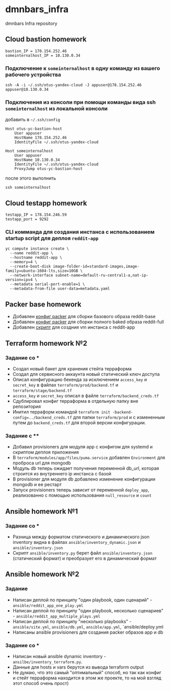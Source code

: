 # dmnbars_infra
dmnbars Infra repository

## Cloud bastion homework

```
bastion_IP = 178.154.252.46
someinternalhost_IP = 10.130.0.34
```

### Подключение к `someinternalhost` в одну команду из вашего рабочего устройства
```shell
ssh -A -i ~/.ssh/otus-yandex-cloud -J appuser@178.154.252.46 appuser@10.130.0.34
```

### Подключения из консоли при помощи команды вида ssh `someinternalhost` из локальной консоли
добавить в `~/.ssh/config`
```
Host otus-yc-bastion-host
    User appuser
    HostName 178.154.252.46
    IdentityFile ~/.ssh/otus-yandex-cloud

Host someinternalhost
    User appuser
    HostName 10.130.0.34
    IdentityFile ~/.ssh/otus-yandex-cloud
    ProxyJump otus-yc-bastion-host
```
после этого выполнить
```shell
ssh someinternalhost
```

## Cloud testapp homework

```
testapp_IP = 178.154.246.59
testapp_port = 9292
```

### CLI комманда для создания инстанса с использованием startup script для деплоя `reddit-app`
```shell
yc compute instance create \
  --name reddit-app \
  --hostname reddit-app \
  --memory=4 \
  --create-boot-disk image-folder-id=standard-images,image-family=ubuntu-1604-lts,size=10GB \
  --network-interface subnet-name=default-ru-central1-a,nat-ip-version=ipv4 \
  --metadata serial-port-enable=1 \
  --metadata-from-file user-data=metadata.yaml
```

## Packer base homework
 * Добавлен [конфиг packer](packer/ubuntu16.json) для сборки базового образа reddit-base
 * Добавлен [конфиг packer](packer/immutable.json) для сборки полного baked образа reddit-full
 * Добавлен [скрипт](config-scripts/create-reddit-vm.sh) для создния vm инстанса с reddit-app

## Terraform homework №2

### Задание со *
 * Создал новый бакет для хранения стейта терраформа
 * Создал для сервисного аккаунта новый статический ключ доступа
 * Описал конфигурацию бекенда за исключением `access_key` и `secret_key` в файлах `terraform/prod/backend.tf` и `terraform/stage/backend.tf`
 * `access_key` и `secret_key` описал в файле `terraform/backend_creds.tf`
 * Сдублировал конфиг терраформа в отдельную папку вне репозитория
 * Инитил терраформ командой `terraform init -backend-config=../backend_creds.tf` для папки `terraform/prod` и с измененным путем до `backend_creds.tf` для второй версии конфигурации.

### Задание с **
 * Добавил provisioners для модуля app с конфигом для systemd и скриптом деплоя приложения
 * В `terraform/modules/app/files/puma.service` добавлен `Environment` для проброса url для mongodb
 * Модуль db теперь ожидает получения переменной db_url, которая строится из внутреннего ip инстанса с базой
 * В provisioner для модуля db добавлено изменение конфигурации mongodb и ее рестарт
 * Запуск provisioners теперь зависит от переменной `deploy_app`, реализованно с помощью использования `null_resource` и `count`

## Ansible homework №1

### Задание со *
 * Разница между форматом статического и динамического json inventory видна в файлах `ansible/inventory_dynamic.json` и `ansible/inventory.json`
 * Скрипт `ansible/inventory.py` берет файл `ansible/inventory.json` (статический формат) и преобразует его в динамический формат

## Ansible homework №2

### Задание
 * Написан деплой по принципу "один playbook, один сценарий" - `ansible/reddit_app_one_play.yml`
 * Написан деплой по принципу "один playbook, несколько сценариев" - `ansible/reddit_app_multiple_plays.yml`
 * Написан деплой по принципу "несколько playbooks" - `ansible/site.yml`, `ansible/db.yml`, `ansible/app.yml`, `ansible/deploy.yml
 * Написаны ansible provisioners для создания packer образов app и db

### Задание со *
 * Написан новый ansible dynamic inventory - `ansilbe/inventory_terraform.py`.
 * Данные для hosts и vars берутся из вывода terraform output
 * Не думаю, что это самый "оптимальный" способ, но так как конфиг и стейт терраформа находится в этом же проекте, то на мой взгляд этот способ очень прост)
